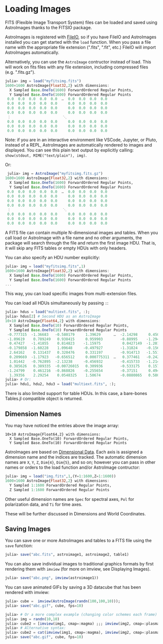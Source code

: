# Loading Images

FITS (Flexible Image Transport System) files can be loaded and saved using AstroImages thanks to the FITSIO package.

AstroImages is registered with [FileIO](https://juliaio.github.io/FileIO.jl/stable/), so if you have FileIO and AstroImages
installed you can get started with the `load` function. When you pass a file name with the appropriate file extension (".fits", ".fit", etc.)
FileIO will import AstroImages automatically.

Alternatively, you can use the `AstroImage` contructor instead of load. This will work on fits files with any file extension, including compressed
files (e.g. ".fits.gz").

```julia
julia> img = load("myfitsimg.fits")
1600×1600 AstroImage{Float32,2} with dimensions:
  X Sampled Base.OneTo(1600) ForwardOrdered Regular Points,
  Y Sampled Base.OneTo(1600) ForwardOrdered Regular Points
 0.0  0.0  0.0  0.0  0.0  …  0.0  0.0  0.0  0.0
 0.0  0.0  0.0  0.0  0.0     0.0  0.0  0.0  0.0
 0.0  0.0  0.0  0.0  0.0     0.0  0.0  0.0  0.0
 0.0  0.0  0.0  0.0  0.0     0.0  0.0  0.0  0.0
 ⋮                        ⋱
 0.0  0.0  0.0  0.0  0.0     0.0  0.0  0.0  0.0
 0.0  0.0  0.0  0.0  0.0     0.0  0.0  0.0  0.0
 0.0  0.0  0.0  0.0  0.0     0.0  0.0  0.0  0.0
```

Note: if you are in an interactive environment like VSCode, Jupyter, or Pluto, instead of a REPL, AstroImages are automatically
rendered to images and displayed. You can see this plain text output by explicitly calling:
`show(stdout, MIME("text/plain"), img)`.

Or:
```julia
 julia> img = AstroImage("myfitsimg.fits.gz")
1600×1600 AstroImage{Float32,2} with dimensions:
  X Sampled Base.OneTo(1600) ForwardOrdered Regular Points,
  Y Sampled Base.OneTo(1600) ForwardOrdered Regular Points
 0.0  0.0  0.0  0.0  0.0  …  0.0  0.0  0.0  0.0
 0.0  0.0  0.0  0.0  0.0     0.0  0.0  0.0  0.0
 0.0  0.0  0.0  0.0  0.0     0.0  0.0  0.0  0.0
 0.0  0.0  0.0  0.0  0.0     0.0  0.0  0.0  0.0
 ⋮                        ⋱
 0.0  0.0  0.0  0.0  0.0     0.0  0.0  0.0  0.0
 0.0  0.0  0.0  0.0  0.0     0.0  0.0  0.0  0.0
 0.0  0.0  0.0  0.0  0.0     0.0  0.0  0.0  0.0
```

A FITS file can contain multiple N-dimensional images and tables.
When you call load or AstroImage with a file name and no other arguments, the package will search through the file
and return the first image HDU. That is, it will skip any FITS tables or empty HDUs with only headers.

You can also specify an HDU number explicitly:
```julia
julia> img = load("myfitsimg.fits",1)
1600×1600 AstroImage{Float32,2} with dimensions:
  X Sampled Base.OneTo(1600) ForwardOrdered Regular Points,
  Y Sampled Base.OneTo(1600) ForwardOrdered Regular Points
...
```
This way, you can load specific images from multi-extension files.

You can load all HDUs simultaneously by passing `:`:

```julia
julia> hdus = load("multiext.fits", :);
julia> hdus[2] # Second HDU as an AstroImage
10×10 AstroImage{Float64,2} with dimensions:
  X Sampled Base.OneTo(10) ForwardOrdered Regular Points,
  Y Sampled Base.OneTo(10) ForwardOrdered Regular Points
 -0.777315  -1.36683   -0.580179     1.39629      …  -2.14298     0.450059   0.432065
 -1.09619    0.789249   0.938415     0.959903        -0.88995    -1.29406   -0.4291
  0.47427   -1.41855    0.814823    -1.15975          0.0427149  -1.20116   -0.0920709
 -0.179858  -1.60228    1.09648     -0.497927        -1.31824    -0.156529  -0.0223846
  2.64162    0.131437   0.320476     0.331197        -0.914713   -1.55162   -0.18862
  0.209669  -1.17923   -0.656512     0.000775311  …   0.377461   -0.24278    0.967202
  1.01442   -0.762895  -2.13238     -0.456932        -0.415733   -1.21416   -1.6108
  0.385626   0.389335  -0.00726015   0.309936        -0.533175    0.157878   0.100876
 -1.24799    0.461216  -0.868826    -0.255654        -0.37151     0.49479   -1.87129
  1.39356    2.29254    0.0548325    1.50674         -0.0880865   0.580978  -1.81629
julia> # Or:
julia> hdu1, hdu2, hdu3 = load("multiext.fits", :);
```

There is also limited support for table HDUs. In this case, a bare-bones Tables.jl compatible 
object is returned.

## Dimension Names
You may have noticed the entries above the image array:
```
10×10 AstroImage{Float64,2} with dimensions:
  X Sampled Base.OneTo(10) ForwardOrdered Regular Points,
  Y Sampled Base.OneTo(10) ForwardOrdered Regular Points
```

AstroImages are based on [Dimensional Data](https://github.com/rafaqz/DimensionalData.jl). Each axis is assigned a dimension name
and the indices are tracked.
The automatic dimension names are `X`, `Y`, `Z`, `Dim{4}`, `Dim{5}`, and so on; however you can pass in other names or orders to the load function and/or AstroImage contructor:

```julia
julia> img = load("img.fits",1,(Y=1:1600,Z=1:1600))
1600×1600 AstroImage{Float32,2} with dimensions:
  Y Sampled 1:1600 ForwardOrdered Regular Points,
  Z Sampled 1:1600 ForwardOrdered Regular Points
```
Other useful dimension names are `Spec` for spectral axes, `Pol` for polarization data, and `Ti` for time axes.

These will be further discussed in Dimensions and World Coordinates.


## Saving Images
You can save one or more AstroImages and tables to a FITS file using the `save` function:

```julia
julia> save("abc.fits", astroimage1, astroimage2, table1)
```

You can also save individual images to traditional graphics formats by first rendering them with `imview` (for more on imview, see Displaying Images).
```julia
julia> save("abc.png", imview(astroimage1))
```

You can save animated GIFs by saving a 3D datacube that has been rendered with imview:
```julia
julia> cube =  imview(AstroImage(randn(100,100,10)));
julia> save("abc.gif", cube, fps=10)

julia> # Or a more complex example (changing color schemes each frame)
julia> img = randn(10,10)
julia> cube2 = [imview(img1, cmap=:magma) ;;; imview(img2, cmap=:plasma) ;;; imview(img3, cmap=:viridis)]
julia> # Alternative syntax:
julia> cube2 = cat(imview(img1, cmap=:magma), imview(img2, cmap=:plasma), imview(img3, cmap=:viridis), dims=3)
julia> save("abc.gif", cube, fps=10)
```

